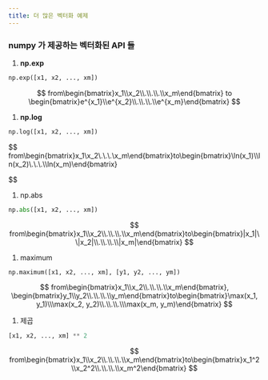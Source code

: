 ```yaml
---
title: 더 많은 벡터화 예제
---
```


### numpy 가 제공하는 벡터화된 API 들

1. **np.exp**

```python
np.exp([x1, x2, ..., xm])
```

$$
from\begin{bmatrix}x_1\\x_2\\.\\.\\.\\x_m\end{bmatrix} to \begin{bmatrix}e^{x_1}\\e^{x_2}\\.\\.\\.\\e^{x_m}\end{bmatrix}
$$

1. **np.log**

```python
np.log([x1, x2, ..., xm])
```

$$
from\begin{bmatrix}x_1\\x_2\\.\\.\\.\\x_m\end{bmatrix}to\begin{bmatrix}\ln(x_1)\\\ln(x_2)\\.\\.\\.\\\ln(x_m)\end{bmatrix}

$$

1. np.abs

```python
np.abs([x1, x2, ..., xm])
```

$$
from\begin{bmatrix}x_1\\x_2\\.\\.\\.\\x_m\end{bmatrix}to\begin{bmatrix}|x_1|\\|x_2|\\.\\.\\.\\|x_m|\end{bmatrix}
$$

1. maximum

```python
np.maximum([x1, x2, ..., xm], [y1, y2, ..., ym])
```

$$
from\begin{bmatrix}x_1\\x_2\\.\\.\\.\\x_m\end{bmatrix}, \begin{bmatrix}y_1\\y_2\\.\\.\\.\\y_m\end{bmatrix}to\begin{bmatrix}\max(x_1, y_1)\\\max(x_2, y_2)\\.\\.\\.\\\max(x_m, y_m)\end{bmatrix}
$$

1. 제곱

```python
[x1, x2, ..., xm] ** 2
```

$$
from\begin{bmatrix}x_1\\x_2\\.\\.\\.\\x_m\end{bmatrix}to\begin{bmatrix}x_1^2\\x_2^2\\.\\.\\.\\x_m^2\end{bmatrix}
$$